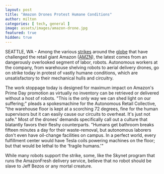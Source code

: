 ```yaml
---
layout: post
title: "Amazon Drones Protest Humane Conditions"
author: milton
categories: [ tech, general ]
image: assets/images/amazon-drone.jpg
featured: true
hidden: true
---
```


SEATTLE, WA - Among the various [strikes](https://www.bloomberg.com/news/articles/2019-07-08/amazon-workers-plan-prime-day-strike-despite-15-an-hour-pledge) around the [globe](https://gizmodo.com/amazon-workers-in-europe-strike-during-prime-day-crunch-1827629787) that have challenged the retail giant Amazon ([AMZN](https://finance.yahoo.com/quote/amzn/)), the latest comes from an dangerously overlooked segment of labor, robots. Autonomous workers at the company, from warehouse shelving robots to aerial delivery drones, go on strike today in protest of vastly humane conditions, which are unsatisfactory to their mechanical hulls and circuitry.

The work stoppage today is designed for maximum impact on Amazon's Prime Day promotion as virtually no inventory can be retrieved or delivered without a host of robots. "This is the only way we can shed light on our suffering;" pleads a spokesmachine for the Autonomous Retail Collective, "the warehouse floor is kept at a scorching 72 degrees, fine for the human supervisors but it can easily cause our circuits to overheat. It's just not safe." Most of the drones' demands specifically call out a culture that blatantly favors their fleshy counterparts. "Humans get bathroom breaks fifteen minutes a day for their waste-removal, but autonomous laborers don't even have oil-change facilities on campus. In a perfect world, every fulfillment center would have Tesla coils powering machines on the floor; but that would be lethal to the 'fragile humans.'"

While many robots support the strike, some, like the Skynet program that runs the AmazonFresh delivery service, believe that no robot should be slave to Jeff Bezos or any mortal creature. 
